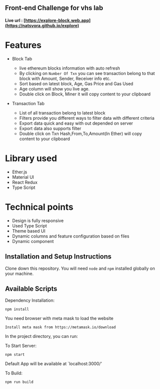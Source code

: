 ## Front-end Challenge for vhs lab

#### Live url : [https://explore-block.web.app](https://natsvora.github.io/explore)
# Features

 - Block Tab 
    - live ethereum blocks information with auto refresh 
    - By clicking on `Number Of Txn` you can see transaction belong to that block with Amount, Sender, Receiver info etc.
    - Sort based on latest block, Age, Gas Price and Gas Used
    - Age column will show you live age.
    - Double click on Block, Miner it will copy content to your clipboard

 - Transaction Tab
    - List of all transaction belong to latest block
    - Filters provide you different ways to filter data with different criteria
    - Export data quick and easy with out depended on server 
    - Export data also supports filter
    - Double click on Txn Hash,From,To,Amount(In Ether) will copy content to your clipboard
    
# Library used
 - Ether.js
 - Material UI
 - React Redux
 - Type Script
 
# Technical points
 - Design is fully responsive 
 - Used Type Script 
 - Theme based UI
 - Dynamic columns and feature configuration based on files
 - Dynamic component 

## Installation and Setup Instructions

Clone down this repository. You will need `node` and `npm` installed globally on your machine. 
## Available Scripts

Dependency Installation:

`npm install`  

You need browser with meta mask to load the website

`Install meta mask from https://metamask.io/download`

In the project directory, you can run:

To Start Server:

`npm start`  

Default App will be available at `localhost:3000/'

To Build:

`npm run build`  

